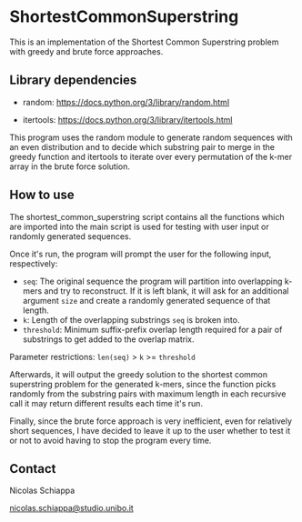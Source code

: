 # ShortestCommonSuperstring

This is an implementation of the Shortest Common Superstring problem with greedy
and brute force approaches.

## Library dependencies

- random: https://docs.python.org/3/library/random.html

- itertools: https://docs.python.org/3/library/itertools.html

This program uses the random module to generate random sequences with an even
distribution and to decide which substring pair to merge in the greedy function
and itertools to iterate over every permutation of the k-mer array in the brute
force solution.

## How to use

The shortest_common_superstring script contains all the functions which are imported into
the main script is used for testing with user input or randomly generated sequences.

Once it's run, the program will prompt the user for the following input, respectively:
- ```seq```: The original sequence the program will partition into overlapping k-mers and try to
reconstruct. If it is left blank, it will ask for an additional argument ```size``` and create
a randomly generated sequence of that length.
- ```k```: Length of the overlapping substrings ```seq``` is broken into.
- ```threshold```: Minimum suffix-prefix overlap length required for a pair of substrings to
get added to the overlap matrix.

Parameter restrictions: ```len(seq)``` > ```k``` >= ```threshold```

Afterwards, it will output the greedy solution to the shortest common superstring problem for the
generated k-mers, since the function picks randomly from the substring pairs with maximum length
in each recursive call it may return different results each time it's run.

Finally, since the brute force approach is very inefficient, even for relatively short sequences,
I have decided to leave it up to the user whether to test it or not to avoid having to stop
the program every time.


## Contact

Nicolas Schiappa

nicolas.schiappa@studio.unibo.it